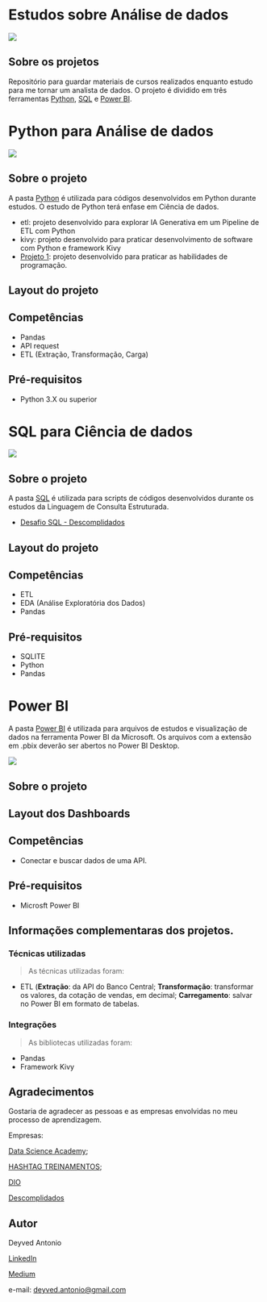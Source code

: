 # Estudos sobre Análise de dados
[![](https://img.shields.io/github/license/deyvedantonio/readme_atrativo)](https://github.com/DeyvedAntonio/Estudos_Analista/blob/main/LICENSE)

## Sobre os projetos
Repositório para guardar materiais de cursos realizados enquanto estudo para me tornar um analista de dados. O projeto é dividido em três ferramentas [Python](https://github.com/DeyvedAntonio/Estudos_Analista#python-para-an%C3%A1lise-de-dados), [SQL](https://github.com/DeyvedAntonio/Estudos_Analista#sql-para-ci%C3%AAncia-de-dados) e [Power BI](https://github.com/DeyvedAntonio/Estudos_Analista#power-bi).

# Python para Análise de dados
![](https://img.shields.io/badge/Python-3776AB?style=for-the-badge&logo=python&logoColor=white)

## Sobre o projeto
A pasta [Python](https://github.com/DeyvedAntonio/Estudos_Analista/tree/main/python) é utilizada para códigos desenvolvidos em Python durante estudos. O estudo de Python terá enfase em Ciência de dados.

- etl: projeto desenvolvido para explorar IA Generativa em um Pipeline de ETL com Python
- kivy: projeto desenvolvido para praticar desenvolvimento de software com Python e framework Kivy
- [Projeto 1](https://github.com/DeyvedAntonio/estudos_Analista/tree/main/python/curso_dsa/Cap07): projeto desenvolvido para praticar as habilidades de programação.

## Layout do projeto


## Competências
- Pandas
- API request
- ETL (Extração, Transformação, Carga)

## Pré-requisitos
- Python 3.X ou superior


# SQL para Ciência de dados
![](https://img.shields.io/badge/-SQL-orange?style=plastic)

## Sobre o projeto
A pasta [SQL]() é utilizada para scripts de códigos desenvolvidos durante os estudos da Linguagem de Consulta Estruturada.

- [Desafio SQL - Descomplidados](https://github.com/DeyvedAntonio/estudos_Analista/tree/main/SQL/desafio%20SQL%20-%20descomplidados)

## Layout do projeto


## Competências
- ETL
- EDA (Análise Exploratória dos Dados)
- Pandas

## Pré-requisitos
- SQLITE
- Python
- Pandas

# Power BI
A pasta [Power BI](https://github.com/DeyvedAntonio/Estudos_Analista/tree/main/Power%20BI) é utilizada para arquivos de estudos e visualização de dados na ferramenta Power BI da Microsoft. Os arquivos com a extensão em .pbix deverão ser abertos no Power BI Desktop.

![](https://img.shields.io/badge/Microsoft-Power%20BI-blue?style=plastic&logo=Microsoft)

## Sobre o projeto

## Layout dos Dashboards

## Competências
- Conectar e buscar dados de uma API.

## Pré-requisitos
- Microsft Power BI


## Informações complementaras dos projetos.

### Técnicas utilizadas

>As técnicas utilizadas foram:
- ETL (**Extração**: da API do Banco Central; **Transformação**: transformar os valores, da cotação de vendas, em decimal; **Carregamento**: salvar no Power BI em formato de tabelas.


### Integrações

>As bibliotecas utilizadas foram:
- Pandas
- Framework Kivy


## Agradecimentos
Gostaria de agradecer as pessoas e as empresas envolvidas no meu processo de aprendizagem.

Empresas:

[Data Science Academy](https://www.datascienceacademy.com.br/);

[HASHTAG TREINAMENTOS](https://www.hashtagtreinamentos.com/);

[DIO](https://web.dio.me/)

[Descomplidados](https://www.linkedin.com/company/descomplidados/)

## Autor
Deyved Antonio

[LinkedIn](https://www.linkedin.com/in/deyvedantonio/)

[Medium](https://medium.com/@deyved.antonio)

e-mail: deyved.antonio@gmail.com
